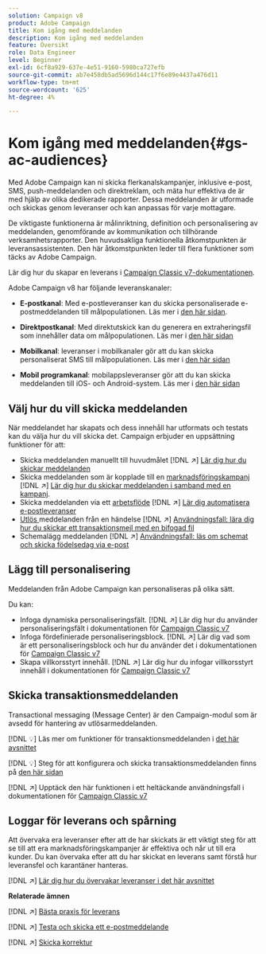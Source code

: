 ```yaml
---
solution: Campaign v8
product: Adobe Campaign
title: Kom igång med meddelanden
description: Kom igång med meddelanden
feature: Översikt
role: Data Engineer
level: Beginner
exl-id: 6cf8a929-637e-4e51-9160-5980ca727efb
source-git-commit: ab7e458db5ad5696d144c17f6e89e4437a476d11
workflow-type: tm+mt
source-wordcount: '625'
ht-degree: 4%

---
```


# Kom igång med meddelanden{#gs-ac-audiences}

Med Adobe Campaign kan ni skicka flerkanalskampanjer, inklusive e-post, SMS, push-meddelanden och direktreklam, och mäta hur effektiva de är med hjälp av olika dedikerade rapporter. Dessa meddelanden är utformade och skickas genom leveranser och kan anpassas för varje mottagare.

De viktigaste funktionerna är målinriktning, definition och personalisering av meddelanden, genomförande av kommunikation och tillhörande verksamhetsrapporter. Den huvudsakliga funktionella åtkomstpunkten är leveransassistenten. Den här åtkomstpunkten leder till flera funktioner som täcks av Adobe Campaign.

Lär dig hur du skapar en leverans i [Campaign Classic v7-dokumentationen](https://experienceleague.adobe.com/docs/campaign-classic/using/sending-messages/key-steps-when-creating-a-delivery/steps-about-delivery-creation-steps.html).

Adobe Campaign v8 har följande leveranskanaler:

* **E-postkanal**: Med e-postleveranser kan du skicka personaliserade e-postmeddelanden till målpopulationen. Läs mer i [den här sidan](../send/email.md).

* **Direktpostkanal**: Med direktutskick kan du generera en extraheringsfil som innehåller data om målpopulationen.  Läs mer i [den här sidan](../send/direct-mail.md)

* **Mobilkanal**: leveranser i mobilkanaler gör att du kan skicka personaliserat SMS till målpopulationen.  Läs mer i [den här sidan](../send/sms.md)

* **Mobil programkanal**: mobilappsleveranser gör att du kan skicka meddelanden till iOS- och Android-system.  Läs mer i [den här sidan](../send/push.md)

<!--
* **LINE channel**: LINE deliveries let you send messages on LINE, an instant messaging application available on all smartphones. Learn more in [this page](../send/line.md)
-->

## Välj hur du vill skicka meddelanden

När meddelandet har skapats och dess innehåll har utformats och testats kan du välja hur du vill skicka det. Campaign erbjuder en uppsättning funktioner för att:

* Skicka meddelanden manuellt till huvudmålet
   [!DNL :arrow_upper_right:] [Lär dig hur du skickar meddelanden](https://experienceleague.adobe.com/docs/campaign-classic/using/sending-messages/sending-emails/sending-an-email/sending-messages.html)
* Skicka meddelanden som är kopplade till en [marknadsföringskampanj](https://experienceleague.adobe.com/docs/campaign-classic/using/orchestrating-campaigns/orchestrate-campaigns/setting-up-marketing-campaigns.html)
   [!DNL :arrow_upper_right:] [Lär dig hur du skickar meddelanden i samband med en kampanj](https://experienceleague.adobe.com/docs/campaign-classic/using/orchestrating-campaigns/orchestrate-campaigns/marketing-campaign-deliveries.html).
* Skicka meddelanden via ett [arbetsflöde](https://experienceleague.adobe.com/docs/campaign-classic/using/automating-with-workflows/introduction/about-workflows.html)
   [!DNL :arrow_upper_right:] [Lär dig automatisera e-postleveranser](https://experienceleague.adobe.com/docs/campaign-classic/using/automating-with-workflows/action-activities/delivery.html)
* [Utlös ](https://experienceleague.adobe.com/docs/campaign-classic/using/transactional-messaging/introduction/about-transactional-messaging.html) meddelanden från en händelse
   [!DNL :arrow_upper_right:] [Användningsfall: lära dig hur du skickar ett transaktionsmejl med en bifogad fil](https://experienceleague.adobe.com/docs/campaign-classic/using/transactional-messaging/use-case/transactional-email-with-attachments.html)
* Schemalägg meddelanden
   [!DNL :arrow_upper_right:] [Användningsfall: läs om schemat och skicka födelsedag via e-post](https://experienceleague.adobe.com/docs/campaign-classic/using/automating-with-workflows/use-cases/deliveries/sending-a-birthday-email.html?)


## Lägg till personalisering

Meddelanden från Adobe Campaign kan personaliseras på olika sätt.

Du kan:

* Infoga dynamiska personaliseringsfält.
   [!DNL :arrow_upper_right:] Lär dig hur du använder personaliseringsfält i dokumentationen för  [Campaign Classic v7](https://experienceleague.adobe.com/docs/campaign-classic/using/sending-messages/personalizing-deliveries/personalization-fields.html)
* Infoga fördefinierade personaliseringsblock.
   [!DNL :arrow_upper_right:] Lär dig vad som är ett personaliseringsblock och hur du använder det i dokumentationen för  [Campaign Classic v7](https://experienceleague.adobe.com/docs/campaign-classic/using/sending-messages/personalizing-deliveries/personalization-blocks.html)
* Skapa villkorsstyrt innehåll.
   [!DNL :arrow_upper_right:] Lär dig hur du infogar villkorsstyrt innehåll i dokumentationen för  [Campaign Classic v7](https://experienceleague.adobe.com/docs/campaign-classic/using/sending-messages/personalizing-deliveries/conditional-content.html)

## Skicka transaktionsmeddelanden

Transactional messaging (Message Center) är den Campaign-modul som är avsedd för hantering av utlösarmeddelanden.

[!DNL :bulb:] Läs mer om funktioner för transaktionsmeddelanden i  [det här avsnittet](../dev/architecture.md#transac-msg-archi)

[!DNL :bulb:] Steg för att konfigurera och skicka transaktionsmeddelanden finns på  [den här sidan](../send/transactional.md)

[!DNL :arrow_upper_right:] Upptäck den här funktionen i ett heltäckande användningsfall i dokumentationen för  [Campaign Classic v7](https://experienceleague.adobe.com/docs/campaign-classic/using/transactional-messaging/use-case/transactional-email-with-attachments.html?lang=en#transactional-messaging)

## Loggar för leverans och spårning

Att övervaka era leveranser efter att de har skickats är ett viktigt steg för att se till att era marknadsföringskampanjer är effektiva och når ut till era kunder. Du kan övervaka efter att du har skickat en leverans samt förstå hur leveransfel och karantäner hanteras.

[!DNL :arrow_upper_right:] [Lär dig hur du övervakar leveranser i det här avsnittet](https://experienceleague.adobe.com/docs/campaign-classic/using/sending-messages/monitoring-deliveries/about-delivery-monitoring.html?lang=en#sending-messages)


**Relaterade ämnen**

[!DNL :arrow_upper_right:]  [Bästa praxis för leverans](https://experienceleague.adobe.com/docs/campaign-classic/using/sending-messages/key-steps-when-creating-a-delivery/delivery-bestpractices/delivery-best-practices.html)

[!DNL :arrow_upper_right:]  [Testa och skicka ett e-postmeddelande](https://experienceleague.adobe.com/docs/campaign-classic/using/sending-messages/sending-emails/sending-an-email/sending-messages.html)

[!DNL :arrow_upper_right:]  [Skicka korrektur](https://experienceleague.adobe.com/docs/campaign-classic/using/sending-messages/key-steps-when-creating-a-delivery/steps-validating-the-delivery.html)

